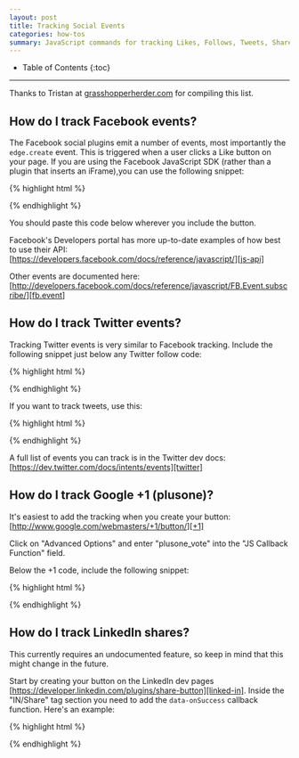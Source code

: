 ```yaml
---
layout: post
title: Tracking Social Events
categories: how-tos
summary: JavaScript commands for tracking Likes, Follows, Tweets, Shares, +1's, etc.
---
```

* Table of Contents
{:toc}
* * *

Thanks to Tristan at [grasshopperherder.com][ghh] for compiling this list.

[ghh]: http://grasshopperherder.com

## How do I track Facebook events?

The Facebook social plugins emit a number of events, most importantly the `edge.create` event. This is triggered when a user clicks a Like button on your page. If you are using the Facebook JavaScript SDK (rather than a plugin that inserts an iFrame),you can use the following snippet:

{% highlight html %}
<script type="text/javascript">
  FB.Event.subscribe('edge.create', function(response) {
    _kmq.push(['record', 'Facebook like']);
  });
</script>
{% endhighlight %}

You should paste this code below wherever you include the button.

Facebook's Developers portal has more up-to-date examples of how best to use their API: [https://developers.facebook.com/docs/reference/javascript/][js-api]

Other events are documented here: [http://developers.facebook.com/docs/reference/javascript/FB.Event.subscribe/][fb.event]

[js-api]: https://developers.facebook.com/docs/reference/javascript/
[like]: http://developers.facebook.com/docs/reference/plugins/like/
[fb.event]: http://developers.facebook.com/docs/reference/javascript/FB.Event.subscribe/

## How do I track Twitter events?
Tracking Twitter events is very similar to Facebook tracking. Include the following snippet just below any Twitter follow code:

{% highlight html %}
<script type="text/javascript">
  twttr.events.bind('follow', function(event) {
    _kmq.push(['record', 'Twitter follow']);
  });
</script>
{% endhighlight %}

If you want to track tweets, use this:

{% highlight html %}
<script type="text/javascript">
  twttr.events.bind('tweet', function(event) {
    _kmq.push(['record', 'Tweeted']);
  });
</script>
{% endhighlight %}

A full list of events you can track is in the Twitter dev docs: [https://dev.twitter.com/docs/intents/events][twitter]

[twitter]: https://dev.twitter.com/docs/intents/events

## How do I track Google +1 (plusone)?
It's easiest to add the tracking when you create your button: [http://www.google.com/webmasters/+1/button/][+1]

Click on "Advanced Options" and enter "plusone_vote" into the "JS Callback Function" field.

Below the +1 code, include the following snippet:

{% highlight html %}
<script type="text/javascript">
  function plusone_vote( obj ) {
    _kmq.push(['record', 'Plus 1 vote']);
  }
</script>
{% endhighlight %}

[+1]: http://www.google.com/webmasters/+1/button/

## How do I track LinkedIn shares?
This currently requires an undocumented feature, so keep in mind that this might change in the future.

Start by creating your button on the LinkedIn dev pages [https://developer.linkedin.com/plugins/share-button][linked-in]. Inside the "IN/Share" tag section you need to add the `data-onSuccess` callback function. Here's an example:

{% highlight html %}
<script src="http://platform.linkedin.com/in.js"
  type="text/javascript"></script>
<script type="IN/Share" data-url="http://www.streamhead.com/"
  data-counter="right" data-onSuccess="linkedin_share"></script>
<script type="text/javascript">
function linkedin_share() {
  _kmq.push(['record', 'Shared on LinkedIn']);
}
</script>
{% endhighlight %}

[linked-in]: https://developer.linkedin.com/plugins/share-button